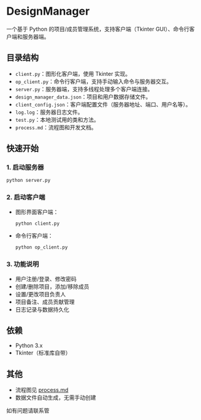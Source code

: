 # DesignManager

一个基于 Python 的项目/成员管理系统，支持客户端（Tkinter GUI）、命令行客户端和服务器端。

## 目录结构

- `client.py`：图形化客户端，使用 Tkinter 实现。
- `op_client.py`：命令行客户端，支持手动输入命令与服务器交互。
- `server.py`：服务器端，支持多线程处理多个客户端连接。
- `design_manager_data.json`：项目和用户数据存储文件。
- `client_config.json`：客户端配置文件（服务器地址、端口、用户名等）。
- `log.log`：服务器日志文件。
- `test.py`：本地测试用的类和方法。
- `process.md`：流程图和开发文档。

## 快速开始

### 1. 启动服务器

```sh
python server.py
```

### 2. 启动客户端

- 图形界面客户端：

  ```sh
  python client.py
  ```

- 命令行客户端：

  ```sh
  python op_client.py
  ```

### 3. 功能说明

- 用户注册/登录、修改密码
- 创建/删除项目，添加/移除成员
- 设置/更改项目负责人
- 项目备注、成员贡献管理
- 日志记录与数据持久化

## 依赖

- Python 3.x
- Tkinter（标准库自带）

## 其他

- 流程图见 [process.md](process.md)
- 数据文件自动生成，无需手动创建

如有问题请联系管
